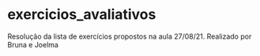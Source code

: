 # exercicios_avaliativos
Resolução da lista de exercícios propostos na aula 27/08/21. Realizado por Bruna e Joelma
